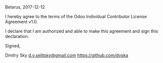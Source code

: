 Belarus, 2017-12-12

I hereby agree to the terms of the Odoo Individual Contributor License
Agreement v1.0.

I declare that I am authorized and able to make this agreement and sign this
declaration.

Signed,

Dmitry Sky d.v.selitsky@gmail.com https://github.com/dvska
